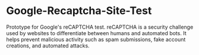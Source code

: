 # Google-Recaptcha-Site-Test
Prototype for Google's reCAPTCHA test.  reCAPTCHA is a security challenge used by websites to differentiate between humans and automated bots. It helps prevent malicious activity such as spam submissions, fake account creations, and automated attacks.
